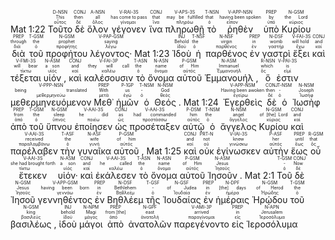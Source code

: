 Mat 1:22  <RUBY><ruby><ruby>Τοῦτο<rt>οὗτος</rt></ruby><rt>This</rt></ruby><rt>D-NSN</rt></RUBY>  <RUBY><ruby><ruby>δὲ<rt>δέ</rt></ruby><rt>then</rt></ruby><rt>CONJ</rt></RUBY>  <RUBY><ruby><ruby>ὅλον<rt>ὅλος</rt></ruby><rt>all</rt></ruby><rt>A-NSN</rt></RUBY>  <RUBY><ruby><ruby><span class='verb'>γέγονεν</span><rt>γίνομαι</rt></ruby><rt>has come to pass</rt></ruby><rt>V-RAI-3S</rt></RUBY>  <RUBY><ruby><ruby>ἵνα<rt>ἵνα</rt></ruby><rt>that</rt></ruby><rt>CONJ</rt></RUBY>  <RUBY><ruby><ruby><span class='verb'>πληρωθῇ</span><rt>πληρόω</rt></ruby><rt>may be fulfilled</rt></ruby><rt>V-APS-3S</rt></RUBY>  <RUBY><ruby><ruby>τὸ<rt>ὁ</rt></ruby><rt>that</rt></ruby><rt>T-NSN</rt></RUBY>  <RUBY><ruby><ruby><span class='participle'>ῥηθὲν</span><rt>εἶπον</rt></ruby><rt>having been spoken</rt></ruby><rt>V-APP-NSN</rt></RUBY>  <RUBY><ruby><ruby>ὑπὸ<rt>ὑπό</rt></ruby><rt>by</rt></ruby><rt>PREP</rt></RUBY>  <RUBY><ruby><ruby>Κυρίου<rt>κύριος</rt></ruby><rt>the Lord</rt></ruby><rt>N-GSM</rt></RUBY>  <RUBY><ruby><ruby>διὰ<rt>διά</rt></ruby><rt>through</rt></ruby><rt>PREP</rt></RUBY>  <RUBY><ruby><ruby>τοῦ<rt>ὁ</rt></ruby><rt>the</rt></ruby><rt>T-GSM</rt></RUBY>  <RUBY><ruby><ruby>προφήτου<rt>προφήτης</rt></ruby><rt>prophet</rt></ruby><rt>N-GSM</rt></RUBY>  <RUBY><ruby><ruby><span class='participle'>λέγοντος·</span><rt>λέγω</rt></ruby><rt>saying</rt></ruby><rt>V-PAP-GSM</rt></RUBY>
Mat 1:23 <span class='poetry'></span>  <RUBY><ruby><ruby>Ἰδοὺ<rt>ἰδού</rt></ruby><rt>Behold</rt></ruby><rt>INJ</rt></RUBY>  <RUBY><ruby><ruby>ἡ<rt>ὁ</rt></ruby><rt>the</rt></ruby><rt>T-NSF</rt></RUBY>  <RUBY><ruby><ruby>παρθένος<rt>παρθένος</rt></ruby><rt>virgin</rt></ruby><rt>N-NSF</rt></RUBY>  <RUBY><ruby><ruby>ἐν<rt>ἐν</rt></ruby><rt>in</rt></ruby><rt>PREP</rt></RUBY>  <RUBY><ruby><ruby>γαστρὶ<rt>γαστήρ</rt></ruby><rt>womb</rt></ruby><rt>N-DSF</rt></RUBY>  <RUBY><ruby><ruby><span class='verb'>ἕξει</span><rt>ἔχω</rt></ruby><rt>will hold</rt></ruby><rt>V-FAI-3S</rt></RUBY>  <RUBY><ruby><ruby>καὶ<rt>καί</rt></ruby><rt>and</rt></ruby><rt>CONJ</rt></RUBY>  <RUBY><ruby><ruby><span class='verb'>τέξεται</span><rt>τίκτω</rt></ruby><rt>will bear</rt></ruby><rt>V-FMI-3S</rt></RUBY>  <RUBY><ruby><ruby>υἱόν<rt>υἱός</rt></ruby><rt>a son</rt></ruby><rt>N-ASM</rt></RUBY> <span class='punctuation'>,</span>  <span class='poetry'></span>  <RUBY><ruby><ruby>καὶ<rt>καί</rt></ruby><rt>and</rt></ruby><rt>CONJ</rt></RUBY>  <RUBY><ruby><ruby><span class='verb'>καλέσουσιν</span><rt>καλέω</rt></ruby><rt>they will call</rt></ruby><rt>V-FAI-3P</rt></RUBY>  <RUBY><ruby><ruby>τὸ<rt>ὁ</rt></ruby><rt>the</rt></ruby><rt>T-ASN</rt></RUBY>  <RUBY><ruby><ruby>ὄνομα<rt>ὄνομα</rt></ruby><rt>name</rt></ruby><rt>N-ASN</rt></RUBY>  <RUBY><ruby><ruby>αὐτοῦ<rt>αὐτός</rt></ruby><rt>of Him</rt></ruby><rt>P-GSM</rt></RUBY>  <RUBY><ruby><ruby>Ἐμμανουήλ<rt>Ἐμμανουήλ</rt></ruby><rt>Immanuel</rt></ruby><rt>N-ASM</rt></RUBY> <span class='punctuation'>,</span> <span class='paragraph'></span>   <RUBY><ruby><ruby>ὅ<rt>ὅς</rt></ruby><rt>which</rt></ruby><rt>R-NSN</rt></RUBY>  <RUBY><ruby><ruby><span class='verb'>ἐστιν</span><rt>εἰμί</rt></ruby><rt>is</rt></ruby><rt>V-PAI-3S</rt></RUBY>  <RUBY><ruby><ruby><span class='participle'>μεθερμηνευόμενον</span><rt>μεθερμηνεύω</rt></ruby><rt>being translated</rt></ruby><rt>V-PPP-NSN</rt></RUBY>  <RUBY><ruby><ruby>Μεθ᾽<rt>μετά</rt></ruby><rt>With</rt></ruby><rt>PREP</rt></RUBY>  <RUBY><ruby><ruby>ἡμῶν<rt>ἐγώ</rt></ruby><rt>us</rt></ruby><rt>P-1GP</rt></RUBY>  <RUBY><ruby><ruby>ὁ<rt>ὁ</rt></ruby><rt>-</rt></ruby><rt>T-NSM</rt></RUBY>  <RUBY><ruby><ruby>Θεός<rt>θεός</rt></ruby><rt>God</rt></ruby><rt>N-NSM</rt></RUBY> <span class='punctuation'>.</span> 
Mat 1:24  <RUBY><ruby><ruby><span class='participle'>Ἐγερθεὶς</span><rt>ἐγείρω</rt></ruby><rt>Having been awoken</rt></ruby><rt>V-APP-NSM</rt></RUBY>  <RUBY><ruby><ruby>δὲ<rt>δέ</rt></ruby><rt>then</rt></ruby><rt>CONJ</rt></RUBY>  <RUBY><ruby><ruby>ὁ<rt>ὁ</rt></ruby><rt>-</rt></ruby><rt>T-NSM</rt></RUBY>  <RUBY><ruby><ruby>Ἰωσὴφ<rt>Ἰωσήφ</rt></ruby><rt>Joseph</rt></ruby><rt>N-NSM</rt></RUBY>  <RUBY><ruby><ruby>ἀπὸ<rt>ἀπό</rt></ruby><rt>from</rt></ruby><rt>PREP</rt></RUBY>  <RUBY><ruby><ruby>τοῦ<rt>ὁ</rt></ruby><rt>the</rt></ruby><rt>T-GSM</rt></RUBY>  <RUBY><ruby><ruby>ὕπνου<rt>ὕπνος</rt></ruby><rt>sleep</rt></ruby><rt>N-GSM</rt></RUBY>  <RUBY><ruby><ruby><span class='verb'>ἐποίησεν</span><rt>ποιέω</rt></ruby><rt>he did</rt></ruby><rt>V-AAI-3S</rt></RUBY>  <RUBY><ruby><ruby>ὡς<rt>ὡς</rt></ruby><rt>as</rt></ruby><rt>CONJ</rt></RUBY>  <RUBY><ruby><ruby><span class='verb'>προσέταξεν</span><rt>προστάσσω</rt></ruby><rt>had commanded</rt></ruby><rt>V-AAI-3S</rt></RUBY>  <RUBY><ruby><ruby>αὐτῷ<rt>αὐτός</rt></ruby><rt>him</rt></ruby><rt>P-DSM</rt></RUBY>  <RUBY><ruby><ruby>ὁ<rt>ὁ</rt></ruby><rt>the</rt></ruby><rt>T-NSM</rt></RUBY>  <RUBY><ruby><ruby>ἄγγελος<rt>ἄγγελος</rt></ruby><rt>angel</rt></ruby><rt>N-NSM</rt></RUBY>  <RUBY><ruby><ruby>Κυρίου<rt>κύριος</rt></ruby><rt>of [the] Lord</rt></ruby><rt>N-GSM</rt></RUBY>  <RUBY><ruby><ruby>καὶ<rt>καί</rt></ruby><rt>and</rt></ruby><rt>CONJ</rt></RUBY>  <RUBY><ruby><ruby><span class='verb'>παρέλαβεν</span><rt>παραλαμβάνω</rt></ruby><rt>received</rt></ruby><rt>V-AAI-3S</rt></RUBY>  <RUBY><ruby><ruby>τὴν<rt>ὁ</rt></ruby><rt>the</rt></ruby><rt>T-ASF</rt></RUBY>  <RUBY><ruby><ruby>γυναῖκα<rt>γυνή</rt></ruby><rt>wife</rt></ruby><rt>N-ASF</rt></RUBY>  <RUBY><ruby><ruby>αὐτοῦ<rt>αὐτός</rt></ruby><rt>of him</rt></ruby><rt>P-GSM</rt></RUBY> <span class='punctuation'>,</span> 
Mat 1:25  <RUBY><ruby><ruby>καὶ<rt>καί</rt></ruby><rt>and</rt></ruby><rt>CONJ</rt></RUBY>  <RUBY><ruby><ruby>οὐκ<rt>οὐ</rt></ruby><rt>not</rt></ruby><rt>PRT-N</rt></RUBY>  <RUBY><ruby><ruby><span class='verb'>ἐγίνωσκεν</span><rt>γινώσκω</rt></ruby><rt>knew</rt></ruby><rt>V-IAI-3S</rt></RUBY>  <RUBY><ruby><ruby>αὐτὴν<rt>αὐτός</rt></ruby><rt>her</rt></ruby><rt>P-ASF</rt></RUBY>  <RUBY><ruby><ruby>ἕως<rt>ἕως</rt></ruby><rt>until</rt></ruby><rt>PREP</rt></RUBY>  <RUBY><ruby><ruby>οὗ<rt>ὅς</rt></ruby><rt>that</rt></ruby><rt>R-GSM</rt></RUBY>  <RUBY><ruby><ruby><span class='verb'>ἔτεκεν</span><rt>τίκτω</rt></ruby><rt>she had brought forth</rt></ruby><rt>V-AAI-3S</rt></RUBY>  <RUBY><ruby><ruby>υἱόν·<rt>υἱός</rt></ruby><rt>a son</rt></ruby><rt>N-ASM</rt></RUBY>  <RUBY><ruby><ruby>καὶ<rt>καί</rt></ruby><rt>and</rt></ruby><rt>CONJ</rt></RUBY>  <RUBY><ruby><ruby><span class='verb'>ἐκάλεσεν</span><rt>καλέω</rt></ruby><rt>he called</rt></ruby><rt>V-AAI-3S</rt></RUBY>  <RUBY><ruby><ruby>τὸ<rt>ὁ</rt></ruby><rt>the</rt></ruby><rt>T-ASN</rt></RUBY>  <RUBY><ruby><ruby>ὄνομα<rt>ὄνομα</rt></ruby><rt>name</rt></ruby><rt>N-ASN</rt></RUBY>  <RUBY><ruby><ruby>αὐτοῦ<rt>αὐτός</rt></ruby><rt>of Him</rt></ruby><rt>P-GSM</rt></RUBY>  <RUBY><ruby><ruby>Ἰησοῦν<rt>Ἰησοῦς</rt></ruby><rt>Jesus</rt></ruby><rt>N-ASM</rt></RUBY> <span class='punctuation'>.</span> <span class='paragraph'></span> 
Mat 2:1  <RUBY><ruby><ruby>Τοῦ<rt>ὁ</rt></ruby><rt>-</rt></ruby><rt>T-GSM</rt></RUBY>  <RUBY><ruby><ruby>δὲ<rt>δέ</rt></ruby><rt>Now</rt></ruby><rt>CONJ</rt></RUBY>  <RUBY><ruby><ruby>Ἰησοῦ<rt>Ἰησοῦς</rt></ruby><rt>Jesus</rt></ruby><rt>N-GSM</rt></RUBY>  <RUBY><ruby><ruby><span class='participle'>γεννηθέντος</span><rt>γεννάω</rt></ruby><rt>having been born</rt></ruby><rt>V-APP-GSM</rt></RUBY>  <RUBY><ruby><ruby>ἐν<rt>ἐν</rt></ruby><rt>in</rt></ruby><rt>PREP</rt></RUBY>  <RUBY><ruby><ruby>Βηθλέεμ<rt>Βηθλεέμ</rt></ruby><rt>Bethlehem</rt></ruby><rt>N-DSF</rt></RUBY>  <RUBY><ruby><ruby>τῆς<rt>ὁ</rt></ruby><rt>-</rt></ruby><rt>T-GSF</rt></RUBY>  <RUBY><ruby><ruby>Ἰουδαίας<rt>Ἰουδαία</rt></ruby><rt>of Judea</rt></ruby><rt>N-GSF</rt></RUBY>  <RUBY><ruby><ruby>ἐν<rt>ἐν</rt></ruby><rt>in</rt></ruby><rt>PREP</rt></RUBY>  <RUBY><ruby><ruby>ἡμέραις<rt>ἡμέρα</rt></ruby><rt>[the] days</rt></ruby><rt>N-DPF</rt></RUBY>  <RUBY><ruby><ruby>Ἡρῴδου<rt>Ἡρώδης</rt></ruby><rt>of Herod</rt></ruby><rt>N-GSM</rt></RUBY>  <RUBY><ruby><ruby>τοῦ<rt>ὁ</rt></ruby><rt>the</rt></ruby><rt>T-GSM</rt></RUBY>  <RUBY><ruby><ruby>βασιλέως<rt>βασιλεύς</rt></ruby><rt>king</rt></ruby><rt>N-GSM</rt></RUBY> <span class='punctuation'>,</span>   <RUBY><ruby><ruby>ἰδοὺ<rt>ἰδού</rt></ruby><rt>behold</rt></ruby><rt>INJ</rt></RUBY>  <RUBY><ruby><ruby>μάγοι<rt>μάγος</rt></ruby><rt>Magi</rt></ruby><rt>N-NPM</rt></RUBY>  <RUBY><ruby><ruby>ἀπὸ<rt>ἀπό</rt></ruby><rt>from [the]</rt></ruby><rt>PREP</rt></RUBY>  <RUBY><ruby><ruby>ἀνατολῶν<rt>ἀνατολή</rt></ruby><rt>east</rt></ruby><rt>N-GPF</rt></RUBY>  <RUBY><ruby><ruby><span class='verb'>παρεγένοντο</span><rt>παραγίνομαι</rt></ruby><rt>arrived</rt></ruby><rt>V-AMI-3P</rt></RUBY>  <RUBY><ruby><ruby>εἰς<rt>εἰς</rt></ruby><rt>in</rt></ruby><rt>PREP</rt></RUBY>  <RUBY><ruby><ruby>Ἱεροσόλυμα<rt>Ἱεροσόλυμα</rt></ruby><rt>Jerusalem</rt></ruby><rt>N-APN</rt></RUBY>
